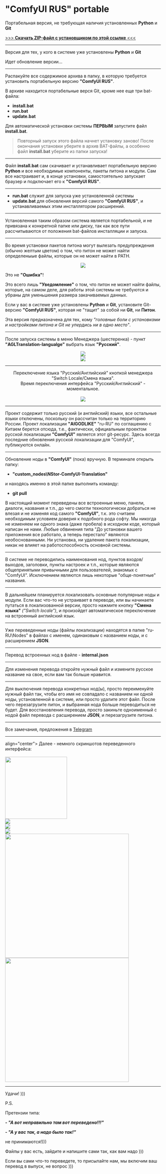# "ComfyUI RUS" portable
Портабельная версия, не требующая наличия установленных **Python** и **Git**

<a href="https://github.com/ComfyUI-RUS/ComfyUI-RUS-portable/releases/download/ComfyUI-RUS-portable/ComfyUI-RUS-portable.zip">>>> **Скачать ZIP-файл с установщиком по этой ссылке** <<<</a>

---

Версия для тех, у кого в системе уже установлены **Python** и **Git**

Идет обновление версии...

---
Распакуйте все содержимое архива в папку, в которую требуется установить портабельную версию **"ComfyUI RUS"**.

В архиве находится портабельные верся Git, кроме нее еще три bat-файла:

- **install.bat** 
- **run.bat**
- **update.bat**

Для автоматической установки системы **ПЕРВЫМ** запустите файл **install.bat**.

>Повторный запуск этого файла начнет установку заново!
>После окончания установки уберите в архив BAT-файлы, а особенно файл **install.bat** уберите из папки запуска!

---

Файл **install.bat** сам скачивает и устанавливает портабельную версию **Python** и все необходимые компоненты, пакеты питона и модули. Сам все настраивает и, в конце установки, самостоятельно запускает браузер и подключает его к **"ComfyUI RUS"**.

---

- **run.bat** служит для запуска уже установленной системы
- **update.bat** для обновления версий самого **"ComfyUI RUS"**, и устанавливаемых этим инсталлятором расширений.

---

Установленная таким образом система является портабельной, и не привязана к конкретной папке или диску, так как все пути рассчитываются от положения bat-файлов инсталляции и запуска.

---

Во время установки пакетов питона могут вылезать предупреждения (обычно желтым цветом) о том, что питон не может найти определеныые файлы, которые он не может найти в PATH. 

<p align="center">
  <img src="img/warnings.jpg">
</p>

Это не **"Ошибка"**!

Это всего лишь **"Уведомление"** о том, что питон не может найти файлы, которые, на самом деле, для работы этой системы не требуются и убраны для уменьшения размера закачиваемых данных.

Если у вас в системе уже установлены **Python** и **Git**, установите Git-версию **"ComfyUI RUS"**, которая не "тащит" за собой ни **Git**, ни **Питон**. 

Эта версия предназначена для тех, кому *"головные боли с установками и настройками питона и Git не упердись ни в одно место"*.

---

После запуска системы в меню Менеджера (шестеренка) - пункт **"AGLTranslation-langualge"** выбрать язык **"Русский"**.

<p align="center">
  <img src="img/1.jpg">
</br>
  <img src="img/2.jpg">
</p>

---
<p align="center">
Переключение языка "Русский/Английский" кнопкой менеджера "Switch Locale/Смена языка".</br>
Время переключения интерфейса "Русский/Английский" - моментальное.
</br></br>

  <img src="img/4.jpg">
</p>

---

Проект содержит только русский (и английский) языки, все остальные языки отключены, поскольку он рассчитан только на территорию России. Проект локализации **"AIGODLIKE"** "ru-RU" по соглашению с Китаем берется отсюда, т.е., фактически, официальным проектом русской локализации **"ComfyUI"** является этот git-ресурс. Здесь всегда последние обновления русской локализации для "ComfyUI", публикуются онлайн.

---

Обновление ноды в **"ComfyUI"** (пока) вручную. В терминале открыть папку:

- **"custom_nodes\NStor-ComfyUI-Translation\"**

и находясь именно в этой папке выполнить команду:

- **git pull**

В настоящий момент переведены все встроенные меню, панели, диалоги, названия и т.п., до чего смогли технологически добраться не влезая и не изменяя код самого **"ComfyUI"**, т.к. это считаем необходимым условием доверия к подобного рода софту. Мы никогда не изменяем ни одного знака (даже пробела) в исходном коде, который написан не нами. Любые обвинения типа "До установки вашего приложения все работало, а теперь перестало" являются необоснованными. Ни установка, ни удаление пакета локализации, никак не влияет на работоспособность основной системы.

---

В системе не переводились наименования нод, пунктов входов/выходов, заголовки, пункты настроек и т.п., которые являются общепринятыми привычными для пользователей, знакомых с "ComfyUI". Исключением являются лишь некоторые "обще-понятные" названия.  

---

В дальнейшем планируется локализовать основные популярные ноды и модули. Если вас что-то не устраивает в переводе, или вы начинаете путаться в локализованной версии, просто нажмите кнопку **"Смена языка"** *("Switch locale")*, и произойдет автоматическое переключение на встроенный английский язык. 

---

Уже переведенные ноды (файлы локализации) находятся в папке "ru-RU\Nodes" в файлах с именем, одинаковым с названием ноды, и с расширением **JSON**.

---

Перевод встроенных нод в файле - **internal.json**

---

Для изменения перевода откройте нужный файл и измените русское название на свое, если вам так больше нравится.

---

Для выключения перевода конкретных нод(ы), просто переименуйте нужный файл так, чтобы его имя не совпадало с названием ни одной ноды, установленной в системе, или просто удалите этот файл. После чего перезагрузите питон, и выбранная нода больше переводиться не будет. Для восстановления перевода, просто закиньте одноименный с нодой файл перевода с расширением **JSON**, и перезагрузите питона.

---

Все замечания, предложения в [Telegram](https://t.me/comfyui_rus)

---

<p 

align="center">
Далее - немного скриншотов переведенного интерфейса:</br></br>
  <img width="200" src="img/01.jpg">
</br>
  <img src="img/02.jpg">
</br>
  <img src="img/03.jpg">
</br>
  <img src="img/04.jpg">
</br>
  <img width="400" src="img/05.jpg">
</br>
  <img width="400" src="img/06.jpg">
</p>

---

Удачи! )))

P.S.

Претензии типа:

***- "А вот неправильно там вот переведено!!!"***

***- "А у вас так, а надо было так!"***

   не принимаются!)))
   
Файлы у вас есть, зайдите и напишите сами так, как вам надо )))

Если вы сами что-то переведете, то присылайте нам, мы включим ваш перевод в выпуск, не вопрос )))

